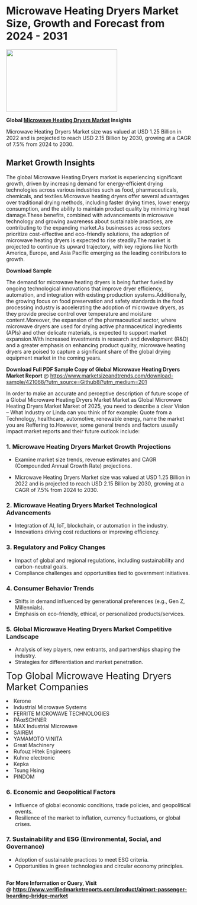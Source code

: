 <H1>Microwave Heating Dryers Market Size, Growth and Forecast from 2024 - 2031</H1><img class="aligncenter size-medium wp-image-584254" src="https://thirdeyenews.in/wp-content/uploads/2024/09/Global-Market-Research-300x168.jpeg" alt="" width="300" height="168" /><p><strong>Global&nbsp;<a href="https://www.marketsizeandtrends.com/download-sample/421068/?utm_source=Github8j?utm_medium=201">Microwave Heating Dryers Market</a> Insights</strong></p><p>Microwave Heating Dryers Market size was valued at USD 1.25 Billion in 2022 and is projected to reach USD 2.15 Billion by 2030, growing at a CAGR of 7.5% from 2024 to 2030.</p><p><h2>Market Growth Insights</h2> <p>The global Microwave Heating Dryers market is experiencing significant growth, driven by increasing demand for energy-efficient drying technologies across various industries such as food, pharmaceuticals, chemicals, and textiles.Microwave heating dryers offer several advantages over traditional drying methods, including faster drying times, lower energy consumption, and the ability to maintain product quality by minimizing heat damage.These benefits, combined with advancements in microwave technology and growing awareness about sustainable practices, are contributing to the expanding market.As businesses across sectors prioritize cost-effective and eco-friendly solutions, the adoption of microwave heating dryers is expected to rise steadily.The market is projected to continue its upward trajectory, with key regions like North America, Europe, and Asia Pacific emerging as the leading contributors to growth.</p> <p><strong>Download Sample</strong></p> <p>The demand for microwave heating dryers is being further fueled by ongoing technological innovations that improve dryer efficiency, automation, and integration with existing production systems.Additionally, the growing focus on food preservation and safety standards in the food processing industry is accelerating the adoption of microwave dryers, as they provide precise control over temperature and moisture content.Moreover, the expansion of the pharmaceutical sector, where microwave dryers are used for drying active pharmaceutical ingredients (APIs) and other delicate materials, is expected to support market expansion.With increased investments in research and development (R&D) and a greater emphasis on enhancing product quality, microwave heating dryers are poised to capture a significant share of the global drying equipment market in the coming years.<p><span class=""><strong>Download Full PDF Sample Copy of Global Microwave Heating Dryers Market Report</strong> @ <a href="https://www.marketsizeandtrends.com/download-sample/421068/?utm_source=Github8j?utm_medium=201" target="_blank">https://www.marketsizeandtrends.com/download-sample/421068/?utm_source=Github8j?utm_medium=201</a></span></p><p>In order to make an accurate and perceptive description of future scope of a Global&nbsp;Microwave Heating Dryers Market Market as Global&nbsp;Microwave Heating Dryers Market Market of 2025, you need to describe a clear Vision &ndash; What Industry or Linda can you think of for example: Quote from a Technology, healthcare, automotive, renewable energy, name the market you are Reffering to.However, some general trends and factors usually impact market reports and their future outlook include:</p><h3>1.&nbsp;<strong>Microwave Heating Dryers Market Growth Projections</strong></h3><ul><li>Examine market size trends, revenue estimates and CAGR (Compounded Annual Growth Rate) projections.</li><li><p>Microwave Heating Dryers Market size was valued at USD 1.25 Billion in 2022 and is projected to reach USD 2.15 Billion by 2030, growing at a CAGR of 7.5% from 2024 to 2030.</p></li></ul><h3>2.&nbsp;<strong>Microwave Heating Dryers Market Technological Advancements</strong></h3><ul><li>Integration of AI, IoT, blockchain, or automation in the industry.</li><li>Innovations driving cost reductions or improving efficiency.</li></ul><h3>3.&nbsp;<strong>Regulatory and Policy Changes</strong></h3><ul><li>Impact of global and regional regulations, including sustainability and carbon-neutral goals.</li><li>Compliance challenges and opportunities tied to government initiatives.</li></ul><h3>4.&nbsp;<strong>Consumer Behavior Trends</strong></h3><ul><li>Shifts in demand influenced by generational preferences (e.g., Gen Z, Millennials).</li><li>Emphasis on eco-friendly, ethical, or personalized products/services.</li></ul><h3>5.&nbsp;<strong>Global Microwave Heating Dryers Market Competitive Landscape</strong></h3><ul><li>Analysis of key players, new entrants, and partnerships shaping the industry.</li><li>Strategies for differentiation and market penetration.</li></ul><p data-pm-slice="1 1 []"><span style="color: inherit; font-family: inherit; font-size: 25px;">Top Global Microwave Heating Dryers Market Companies</span></p><div class="" data-test-id=""><p><li>Kerone</li><li> Industrial Microwave Systems</li><li> FERRITE MICROWAVE TECHNOLOGIES</li><li> PÃœSCHNER</li><li> MAX Industrial Microwave</li><li> SAIREM</li><li> YAMAMOTO VINITA</li><li> Great Machinery</li><li> Rufouz Hitek Engineers</li><li> Kuhne electronic</li><li> Kepka</li><li> Tsung Hsing</li><li> PINDOM</li></p></div><h3>6.&nbsp;<strong>Economic and Geopolitical Factors</strong></h3><ul><li>Influence of global economic conditions, trade policies, and geopolitical events.</li><li>Resilience of the market to inflation, currency fluctuations, or global crises.</li></ul><h3>7.&nbsp;<strong>Sustainability and ESG (Environmental, Social, and Governance)</strong></h3><ul><li>Adoption of sustainable practices to meet ESG criteria.</li><li>Opportunities in green technologies and circular economy principles.</li></ul><h2><strong style="font-size: 14px;">For More Information or Query, Visit @&nbsp;</strong><a style="background-color: #ffffff; font-size: 14px;" href="https://www.marketsizeandtrends.com/report/microwave-heating-dryers-market/" target="_blank">https://www.verifiedmarketreports.com/product/airport-passenger-boarding-bridge-market</a></h2>